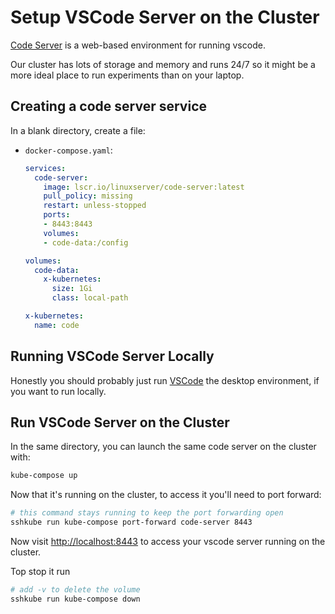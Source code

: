 # Setup VSCode Server on the Cluster

[Code Server](https://github.com/coder/code-server) is a web-based environment for running vscode.

Our cluster has lots of storage and memory and runs 24/7 so it might be a more ideal place to run experiments than on your laptop.

## Creating a code server service

In a blank directory, create a file:
- `docker-compose.yaml`:
  ```yaml
  services:
    code-server:
      image: lscr.io/linuxserver/code-server:latest
      pull_policy: missing
      restart: unless-stopped
      ports:
      - 8443:8443
      volumes:
      - code-data:/config

  volumes:
    code-data:
      x-kubernetes:
        size: 1Gi
        class: local-path

  x-kubernetes:
    name: code
  ```

## Running VSCode Server Locally

Honestly you should probably just run [VSCode](https://code.visualstudio.com/) the desktop environment, if you want to run locally.

## Run VSCode Server on the Cluster

In the same directory, you can launch the same code server on the cluster with:

```bash
kube-compose up
```

Now that it's running on the cluster, to access it you'll need to port forward:
```bash
# this command stays running to keep the port forwarding open
sshkube run kube-compose port-forward code-server 8443
```

Now visit <http://localhost:8443> to access your vscode server running on the cluster.

Top stop it run
```bash
# add -v to delete the volume
sshkube run kube-compose down
```
